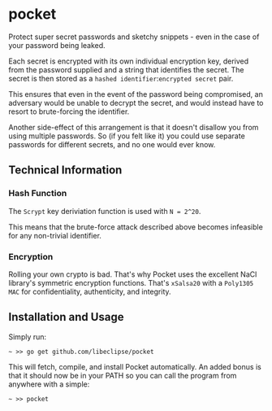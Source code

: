 # pocket

Protect super secret passwords and sketchy snippets - even in the case of your password being leaked.

Each secret is encrypted with its own individual encryption key, derived from the password supplied and a string that identifies the secret. The secret is then stored as a `hashed identifier`:`encrypted secret` pair.

This ensures that even in the event of the password being compromised, an adversary would be unable to decrypt the secret, and would instead have to resort to brute-forcing the identifier.

Another side-effect of this arrangement is that it doesn't disallow you from using multiple passwords. So (if you felt like it) you could use separate passwords for different secrets, and no one would ever know.

## Technical Information

### Hash Function

The `Scrypt` key deriviation function is used with `N = 2^20`.

This means that the brute-force attack described above becomes infeasible for any non-trivial identifier.

### Encryption

Rolling your own crypto is bad. That's why Pocket uses the excellent NaCl library's symmetric encryption functions. That's `xSalsa20` with a `Poly1305 MAC` for confidentiality, authenticity, and integrity.

## Installation and Usage

Simply run:

`~ >> go get github.com/libeclipse/pocket`

This will fetch, compile, and install Pocket automatically. An added bonus is that it should now be in your PATH so you can call the program from anywhere with a simple:

`~ >> pocket`
